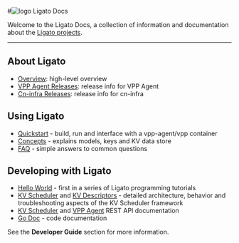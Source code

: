 #![logo](img/ligato/ligato-dark.png) <span >Ligato Docs</span>

Welcome to the Ligato Docs, a collection of information and documentation about the [Ligato projects](https://github.com/ligato).

---

## About Ligato

- [Overview](intro/overview.md): high-level overview
- [VPP Agent Releases][vpp-agent-releases]: release info for VPP Agent
- [Cn-infra Releases][cn-infra-releases]: release info for cn-infra

## Using Ligato

- [Quickstart](user-guide/quickstart.md) - build, run and interface with a vpp-agent/vpp container
- [Concepts](user-guide/concepts.md) - explains models, keys and KV data store
- [FAQ](intro/faq.md) - simple answers to common questions

## Developing with Ligato

- [Hello World](tutorials/01_hello-world.md) - first in a series of Ligato programming tutorials
- [KV Scheduler](developer-guide/kvscheduler.md) and [KV Descriptors](developer-guide/kvdescriptor.md) - detailed architecture, behavior and troubleshooting aspects of the KV Scheduler framework
- [KV Scheduler](api/api-kvs.md) and [VPP Agent](api/api-vpp-agent.md) REST API documentation
- [Go Doc](https://godoc.org/github.com/ligato/vpp-agent) - code documentation

See the **Developer Guide** section for more information.

[vpp-agent-releases]: https://github.com/ligato/vpp-agent/releases
[cn-infra-releases]: https://github.com/ligato/cn-infra/releases

